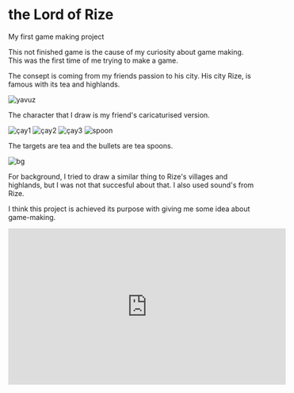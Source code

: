 # the Lord of Rize
My first game making project

This not finished game is the cause of my curiosity about game making. This was the first time of me trying to make a game.

The consept is coming from my friends passion to his city. His city Rize, is famous with its tea and highlands. 

![yavuz](https://user-images.githubusercontent.com/53571773/69493168-91bdd880-0ebc-11ea-94bf-0b61d643ae97.jpg)

The character that I draw is my friend's caricaturised version. 

![çay1](https://user-images.githubusercontent.com/53571773/69493263-d5651200-0ebd-11ea-9d23-c83ce12d02ab.png)
![çay2](https://user-images.githubusercontent.com/53571773/69493265-d8600280-0ebd-11ea-88fe-19c289c08da4.png)
![çay3](https://user-images.githubusercontent.com/53571773/69493266-dac25c80-0ebd-11ea-8f28-d2b73f17cde3.png)
![spoon](https://user-images.githubusercontent.com/53571773/69493250-96cf5780-0ebd-11ea-9b0c-c2f8b5d4614c.png)

The targets are tea and the bullets are tea spoons. 

![bg](https://user-images.githubusercontent.com/53571773/69493230-5d96e780-0ebd-11ea-9106-d75e5ef69670.png)

For background, I tried to draw a similar thing to Rize's villages and highlands, but I was not that succesful about that. I also used sound's from Rize. 

I think this project is achieved its purpose with giving me some idea about game-making. 

<iframe width="560" height="315" src="https://www.youtube.com/embed/fxv3N_6fvbY" frameborder="0" allow="accelerometer; autoplay; encrypted-media; gyroscope; picture-in-picture" allowfullscreen></iframe>
